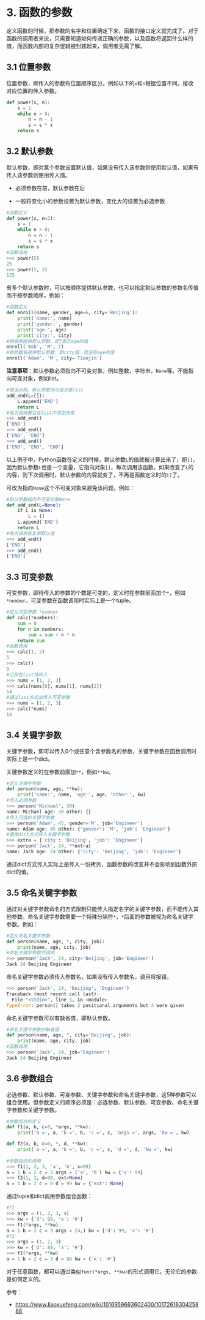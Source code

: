 # 3. 函数的参数

​	定义函数的时候，把参数的名字和位置确定下来，函数的接口定义就完成了。对于函数的调用者来说，只需要知道如何传递正确的参数，以及函数将返回什么样的值，而函数内部的复杂逻辑被封装起来，调用者无需了解。

## 3.1 位置参数

​	位置参数，即传入的参数有位置顺序区分。例如以下的`x`和`n`根据位置不同，接收对应位置的传入参数。

```python
def power(x, n):
    s = 1
    while n > 0:
        n = n - 1
        s = s * x
    return s
```

## 3.2 默认参数

​	默认参数，即对某个参数设置默认值，如果没有传入该参数则使用默认值，如果有传入该参数则使用传入值。

- 必须参数在前，默认参数在后


- 一般将变化小的参数设置为默认参数，变化大的设置为必选参数

```python
#函数定义
def power(x, n=2):
    s = 1
    while n > 0:
        n = n - 1
        s = s * x
    return s
#函数调用   
>>> power(5)
25
>>> power(5, 3)
125
```

有多个默认参数时，可以按顺序提供默认参数，也可以指定默认参数的参数名传值而不按参数顺序。例如：

```python
#函数定义
def enroll(name, gender, age=6, city='Beijing'):
    print('name:', name)
    print('gender:', gender)
    print('age:', age)
    print('city:', city)
#按顺序提供默认参数，即7表示age的值   
enroll('Bob', 'M', 7)
#按参数名提供默认参数，即city值，而没有age的值
enroll('Adam', 'M', city='Tianjin')
```

**注意事项**：默认参数必须指向不可变对象，例如整数，字符串，`None`等。不能指向可变对象，例如list。

```python
#错误示例，默认参数为可变对象list
add_end(L=[]):
    L.append('END')
    return L
#每次调用都会在list中添加元素  
>>> add_end()
['END']
>>> add_end()
['END', 'END']
>>> add_end()
['END', 'END', 'END']
```

以上例子中，Python函数在定义的时候，默认参数`L`的值就被计算出来了，即`[]`，因为默认参数`L`也是一个变量，它指向对象`[]`，每次调用该函数，如果改变了`L`的内容，则下次调用时，默认参数的内容就变了，不再是函数定义时的`[]`了。

可改为指向`None`这个不可变对象来避免该问题。例如：

```python
#默认参数指向不可变对象None
def add_end(L=None):
    if L is None:
        L = []
    L.append('END')
    return L
#每次调用恢复原默认值
>>> add_end()
['END']
>>> add_end()
['END']
```

## 3.3 可变参数

可变参数，即待传入的参数的个数是可变的，定义时在参数前面加个`*`，例如`*number`。可变参数在函数调用时实际上是一个tuple。

```python
#定义可变参数 *number
def calc(*numbers):
    sum = 0
    for n in numbers:
        sum = sum + n * n
    return sum
#函数调用
>>> calc(1, 2)
5
>>> calc()
0
#已存在list待传入
>>> nums = [1, 2, 3]
>>> calc(nums[0], nums[1], nums[2])
14
#通过list方式出传入可变参数
>>> nums = [1, 2, 3]
>>> calc(*nums)
14
```

## 3.4 关键字参数

关键字参数，即可以传入0个或任意个含参数名的参数，关键字参数在函数调用时实际上是一个dict。

关键参数定义时在参数前面加`**`，例如`**kw`。

```python
#定义关键字参数
def person(name, age, **kw):
    print('name:', name, 'age:', age, 'other:', kw)
#传入必选参数
>>> person('Michael', 30)
name: Michael age: 30 other: {}
#传入可选的关键字参数
>>> person('Adam', 45, gender='M', job='Engineer')
name: Adam age: 45 other: {'gender': 'M', 'job': 'Engineer'}
#使用dict方式传入关键字参数
>>> extra = {'city': 'Beijing', 'job': 'Engineer'}
>>> person('Jack', 24, **extra)
name: Jack age: 24 other: {'city': 'Beijing', 'job': 'Engineer'}
```

通过dict方式传入实际上是传入一份拷贝，函数参数的改变并不会影响到函数外原dict的值。

## 3.5 命名关键字参数

通过对关键字参数命名的方式限制只能传入指定名字的关键字参数，而不能传入其他参数。命名关键字参数需要一个特殊分隔符`*`，`*`后面的参数被视为命名关键字参数。例如：

```python
#定义命名关键字参数
def person(name, age, *, city, job):
    print(name, age, city, job)
#命名关键字参数的调用    
>>> person('Jack', 24, city='Beijing', job='Engineer')
Jack 24 Beijing Engineer
```

命名关键字参数必须传入参数名，如果没有传入参数名，调用将报错。

```python
>>> person('Jack', 24, 'Beijing', 'Engineer')
Traceback (most recent call last):
  File "<stdin>", line 1, in <module>
TypeError: person() takes 2 positional arguments but 4 were given
```

命名关键字参数可以有缺省值，即默认参数。

```python
#命名关键字参数的缺省值
def person(name, age, *, city='Beijing', job):
    print(name, age, city, job)
#函数调用
>>> person('Jack', 24, job='Engineer')
Jack 24 Beijing Engineer
```

## 3.6 参数组合

必选参数、默认参数、可变参数、关键字参数和命名关键字参数，这5种参数可以组合使用。但参数定义的顺序必须是：必选参数、默认参数、可变参数、命名关键字参数和关键字参数。

```python
#参数组合的定义
def f1(a, b, c=0, *args, **kw):
    print('a =', a, 'b =', b, 'c =', c, 'args =', args, 'kw =', kw)

def f2(a, b, c=0, *, d, **kw):
    print('a =', a, 'b =', b, 'c =', c, 'd =', d, 'kw =', kw)
    
#参数组合的调用
>>> f1(1, 2, 3, 'a', 'b', x=99)
a = 1 b = 2 c = 3 args = ('a', 'b') kw = {'x': 99}
>>> f2(1, 2, d=99, ext=None)
a = 1 b = 2 c = 0 d = 99 kw = {'ext': None}
```

通过tuple和dict调用参数组合函数：

```python
#f1
>>> args = (1, 2, 3, 4)
>>> kw = {'d': 99, 'x': '#'}
>>> f1(*args, **kw)
a = 1 b = 2 c = 3 args = (4,) kw = {'d': 99, 'x': '#'}
#f2
>>> args = (1, 2, 3)
>>> kw = {'d': 88, 'x': '#'}
>>> f2(*args, **kw)
a = 1 b = 2 c = 3 d = 88 kw = {'x': '#'}
```

对于任意函数，都可以通过类似`func(*args, **kw)`的形式调用它，无论它的参数是如何定义的。


参考：

- https://www.liaoxuefeng.com/wiki/1016959663602400/1017261630425888